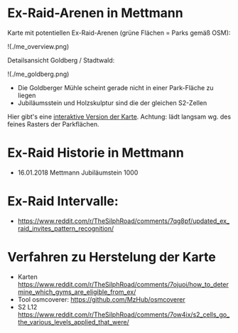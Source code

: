 # Ex-Raid-Arenen in Mettmann

Karte mit potentiellen Ex-Raid-Arenen (grüne Flächen = Parks gemäß OSM):

!(./me_overview.png)

Detailsansicht Goldberg / Stadtwald:

!(./me_goldberg.png)

- Die Goldberger Mühle scheint gerade nicht in einer Park-Fläche zu liegen
- Jubiläumsstein und Holzskulptur sind die der gleichen S2-Zellen

Hier gibt's eine [interaktive Version der Karte](http://bl.ocks.org/d/7f23238679709016bf8236eae521276d). Achtung: lädt langsam wg. des feines Rasters der Parkflächen.

# Ex-Raid Historie in Mettmann
- 16.01.2018 Mettmann  Jubiläumstein 1000


# Ex-Raid Intervalle:
- https://www.reddit.com/r/TheSilphRoad/comments/7qg8pf/updated_ex_raid_invites_pattern_recognition/



# Verfahren zu Herstelung der Karte
- Karten
https://www.reddit.com/r/TheSilphRoad/comments/7ojuoi/how_to_determine_which_gyms_are_eligible_from_ex/
- Tool osmcoverer: https://github.com/MzHub/osmcoverer
- S2 L12
 https://www.reddit.com/r/TheSilphRoad/comments/7ow4ix/s2_cells_go_the_various_levels_applied_that_were/
